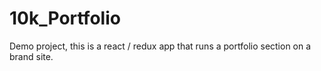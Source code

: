 # 10k_Portfolio

Demo project, this is a react / redux app that runs a portfolio section on a brand site.
